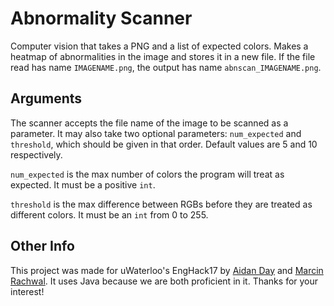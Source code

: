 # Abnormality Scanner
Computer vision that takes a PNG and a list of expected colors. Makes a heatmap of abnormalities in the image and stores it in a new file. If the file read has name `IMAGENAME.png`, the output has name `abnscan_IMAGENAME.png`.

## Arguments
The scanner accepts the file name of the image to be scanned as a parameter. It may also take two optional parameters: `num_expected` and `threshold`, which should be given in that order. Default values are 5 and 10 respectively.

`num_expected` is the max number of colors the program will treat as expected. It must be a positive `int`.

`threshold` is the max difference between RGBs before they are treated as different colors. It must be an `int` from 0 to 255.

## Other Info
This project was made for uWaterloo's EngHack17 by [Aidan Day](https://github.com/aidanday) and [Marcin Rachwal](https://github.com/MarcinZR). It uses Java because we are both proficient in it. Thanks for your interest!
